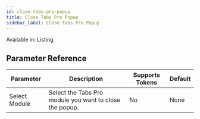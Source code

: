 ```yaml
---
id: close-tabs-pro-popup
title: Close Tabs Pro Popup
sidebar_label: Close Tabs Pro Popup
---
```


Available in: Listing.




## Parameter Reference
| Parameter | Description | Supports Tokens | Default |
| -- | -- | -- | -- |
| Select Module | Select the Tabs Pro module you want to close the popup. | No | None |
